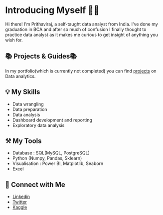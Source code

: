# Introducing Myself 🙋‍♂️

Hi there! I'm Prithaviraj, a self-taught data analyst from India. I've done my graduation in BCA and after so much of confusion I finally thought to practice data analyst as it makes me curious to get insight of anything you wish for.  




## 📚 Projects & Guides📚

In my portfolio(which is currently not completed) you can find [projects](#) on Data analytics.  




## 💡 My Skills
  - Data wrangling
  - Data preparation
  - Data analysis
  - Dashboard development and reporting
  - Exploratory data analysis  




## ⚒️ My Tools
  - Database : SQL(MySQL, PostgreSQL)
  - Python (Numpy, Pandas, Sklearn)
  - Visualisation : Power BI, Matplotlib, Seaborn
  - Excel  




## 🤝 Connect with Me
  - [Linkedin](https://www.linkedin.com/in/pr7hc/)
  - [Twitter](https://twitter.com/Prithavi_r)
  - [Kaggle](https://www.kaggle.com/pri071)
